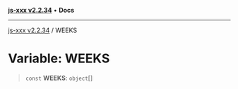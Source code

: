 [**js-xxx v2.2.34**](../README.md) • **Docs**

***

[js-xxx v2.2.34](../README.md) / WEEKS

# Variable: WEEKS

> `const` **WEEKS**: `object`[]
